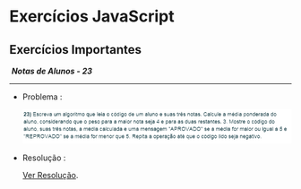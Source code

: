 # Exercícios JavaScript

## Exercícios Importantes
​	***Notas de Alunos - 23***
_____

- Problema :

  ![ex23](https://github.com/igfeitall/web-moderno/blob/desafios/desafios-web/img/ex23.png)	

- Resolução :

  [Ver Resolução](https://github.com/igfeitall/web-moderno/blob/desafios/desafios-web/JavaScript/ex23.js).
